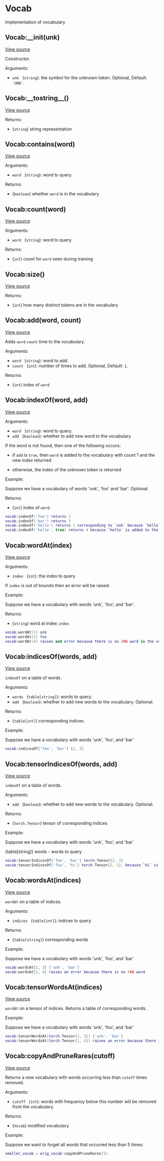 # Vocab
Implementation of vocabulary




## Vocab:\_\_init(unk)
[View source](http://github.com/vzhong/torchlib/blob/master/src//ml/Vocab.lua#L9)

Constructor.

Arguments:

- `unk ` (`string`): the symbol for the unknown token. Optional, Default: `'UNK'`.


## Vocab:\_\_tostring\_\_()
[View source](http://github.com/vzhong/torchlib/blob/master/src//ml/Vocab.lua#L22)



Returns:

- (`string`) string representation

## Vocab:contains(word)
[View source](http://github.com/vzhong/torchlib/blob/master/src//ml/Vocab.lua#L28)



Arguments:

- `word ` (`string`): word to query.

Returns:

- (`boolean`) whether `word` is in the vocabulary

## Vocab:count(word)
[View source](http://github.com/vzhong/torchlib/blob/master/src//ml/Vocab.lua#L34)



Arguments:

- `word ` (`string`): word to query.

Returns:

- (`int`) count for `word` seen during training

## Vocab:size()
[View source](http://github.com/vzhong/torchlib/blob/master/src//ml/Vocab.lua#L40)



Returns:

- (`int`) how many distinct tokens are in the vocabulary

## Vocab:add(word, count)
[View source](http://github.com/vzhong/torchlib/blob/master/src//ml/Vocab.lua#L48)

Adds `word` `count` time to the vocabulary.

Arguments:

- `word ` (`string`): word to add.
- `count ` (`int`): number of times to add. Optional, Default: `1`.

Returns:

- (`int`) index of `word`

## Vocab:indexOf(word, add)
[View source](http://github.com/vzhong/torchlib/blob/master/src//ml/Vocab.lua#L79)



Arguments:

- `word ` (`string`): word to query.
- `add ` (`boolean`): whether to add new word to the vocabulary

If the word is not found, then one of the following occurs:

  - if `add` is `true`, then `word` is added to the vocabulary with count 1 and the new index returned

  - otherwise, the index of the unknown token is returned

Example:

Suppose we have a vocabulary of words 'unk', 'foo' and 'bar'. Optional.

Returns:

- (`int`) index of `word`.

```lua
vocab:indexOf('foo') returns 2
vocab:indexOf('bar') returns 3
vocab:indexOf('hello') returns 1 corresponding to `unk` because `hello` is not in the vocabuarly
vocab:indexOf('hello', true) returns 4 because `hello` is added to the vocabulary
```

## Vocab:wordAt(index)
[View source](http://github.com/vzhong/torchlib/blob/master/src//ml/Vocab.lua#L105)



Arguments:

- `index ` (`int`): the index to query

If `index` is out of bounds then an error will be raised.

Example:

Suppose we have a vocabulary with words 'unk', 'foo', and 'bar'.

Returns:

- (`string`) word at index `index`

```lua
vocab:wordAt(1) unk
vocab:wordAt(2) foo
vocab:wordAt(4) raises and error because there is no 4th word in the vocabulary
```

## Vocab:indicesOf(words, add)
[View source](http://github.com/vzhong/torchlib/blob/master/src//ml/Vocab.lua#L122)

`indexOf` on a table of words.

Arguments:

- `words ` (`table[string]`): words to query.
- `add ` (`boolean`): whether to add new words to the vocabulary. Optional.

Returns:

- (`table[int]`) corresponding indices.

Example:

Suppose we have a vocabulary with words 'unk', 'foo', and 'bar'

```lua
vocab:indicesOf{'foo', 'bar'} {2, 3}
```

## Vocab:tensorIndicesOf(words, add)
[View source](http://github.com/vzhong/torchlib/blob/master/src//ml/Vocab.lua#L144)

`indexOf` on a table of words.

Arguments:

- `add ` (`boolean`): whether to add new words to the vocabulary. Optional.

Returns:

- (`torch.Tensor`) tensor of corresponding indices

Example:

Suppose we have a vocabulary with words 'unk', 'foo', and 'bar'

{table[string]} words - words to query

```lua
vocab:tensorIndicesOf{'foo', 'bar'} torch.Tensor{2, 3}
vocab:tensorIndicesOf{'foo', 'hi'} torch.Tensor{2, 1}, because `hi` is not in the vocabulary
```

## Vocab:wordsAt(indices)
[View source](http://github.com/vzhong/torchlib/blob/master/src//ml/Vocab.lua#L165)

`wordAt` on a table of indices.

Arguments:

- `indices ` (`table[int]`): indices to query.

Returns:

- (`table[string]`) corresponding words

Example:

Suppose we have a vocabulary with words 'unk', 'foo', and 'bar'

```lua
vocab:wordsAt{1, 3} {'unk', 'bar'}
vocab:wordsAt{1, 4} raises an error because there is no 4th word
```

## Vocab:tensorWordsAt(indices)
[View source](http://github.com/vzhong/torchlib/blob/master/src//ml/Vocab.lua#L182)

`wordAt` on a tensor of indices. Returns a table of corresponding words.

Example:

Suppose we have a vocabulary with words 'unk', 'foo', and 'bar'

```lua
vocab:tensorWordsAt(torch.Tensor{1, 3}) {'unk', 'bar'}
vocab:tensorWordsAt(torch.Tensor{1, 4}) raises an error because there is no 4th word
```

## Vocab:copyAndPruneRares(cutoff)
[View source](http://github.com/vzhong/torchlib/blob/master/src//ml/Vocab.lua#L201)

Returns a new vocabulary with words occurring less than `cutoff` times removed.

Arguments:

- `cutoff ` (`int`): words with frequency below this number will be removed from the vocabulary.

Returns:

- (`Vocab`) modified vocabulary

Example:

Suppose we want to forget all words that occurred less than 5 times:

```lua
smaller_vocab = orig_vocab:copyAndPruneRares(5)
```

